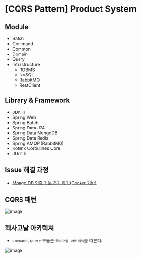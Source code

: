 # [CQRS Pattern] Product System

## Module

- Batch
- Command
- Common
- Domain
- Query
- Infrastructure
  - RDBMS
  - NoSQL
  - RabbitMQ
  - RestClient

## Library & Framework

- JDK 11
- Spring Web
- Spring Batch
- Spring Data JPA
- Spring Data MongoDB
- Spring Data Redis
- Spring AMQP (RabbitMQ)
- Kotlinx Coroutines Core
- JUnit 5

## Issue 해결 과정

- [Mongo DB 인증 기능 추가 하기(Docker 기반)](https://hyos-dev-log.tistory.com/4)

## CQRS 패턴

![image](https://user-images.githubusercontent.com/23515771/132529489-8b277d9c-87c7-424a-a849-c3fd9fd0b91c.png)

## 헥사고날 아키텍쳐

- `Command`, `Query` 모듈은 `헥사고날 아키텍쳐`를 따른다.

![image](https://user-images.githubusercontent.com/23515771/129570406-7cbf95b2-7745-4125-99cf-dbd73ae60c1d.png)
